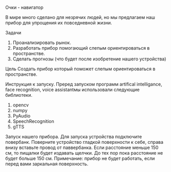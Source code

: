 Очки - навигатор

В мире много сделано для незрячих людей, но мы предлагаем наш прибор для упрощения их повседневной жизни.

Задачи
1) Проанализировать рынок.
2) Разработать прибор помогающий слепым ориентироваться в пространстве.
3) Сделать прогнозы (что будет после изобретение нашего устройства)

Цель
Создать прибор который поможет слепым ориентироваться в пространстве. 

Инструкция к запуску.
Преред запуском программ  artifical intelligance, face recognition, voice assistantмы использовали следующие библиотеки.
1) opencv
2) numpy
3) PyAudio
4) SpeechRecognition
5) gTTS

Запуск нашего прибора.
Для запуска устройства подключите повербанк. Поверните устройство гладкой поверхности к себе, справа внизу вставьте провод от паввербанка. 
Если расстояние меньше 150 см, то пищалки будет издавать щелчки. До тех пор пока расстояние не будет больше 150 см.
Примечание: прибор не будет работать, если перед вами заркальная поверхность.
